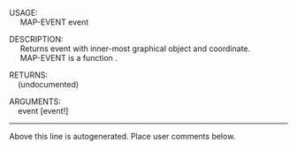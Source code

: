 USAGE:  
&nbsp;&nbsp;&nbsp;&nbsp;&nbsp;MAP-EVENT&nbsp;event&nbsp;  
  
DESCRIPTION:  
&nbsp;&nbsp;&nbsp;&nbsp;&nbsp;Returns&nbsp;event&nbsp;with&nbsp;inner-most&nbsp;graphical&nbsp;object&nbsp;and&nbsp;coordinate.  
&nbsp;&nbsp;&nbsp;&nbsp;&nbsp;MAP-EVENT&nbsp;is&nbsp;a&nbsp;function&nbsp;.  
  
RETURNS:  
&nbsp;&nbsp;&nbsp;&nbsp;(undocumented)  
  
ARGUMENTS:  
&nbsp;&nbsp;&nbsp;&nbsp;event&nbsp;[event!]  
___
Above this line is autogenerated. Place user comments below.